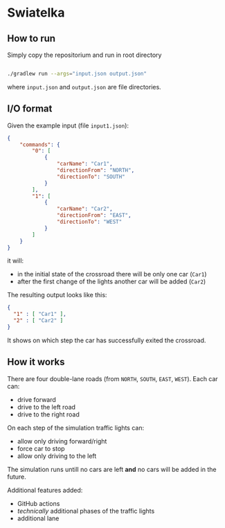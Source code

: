 # Swiatelka

## How to run

Simply copy the repositorium and run in root directory

```bash

./gradlew run --args="input.json output.json"
```
where `input.json` and `output.json` are file directories.


## I/O format

Given the example input (file `input1.json`):

```json
{
    "commands": {
        "0": [
            {
                "carName": "Car1",
                "directionFrom": "NORTH",
                "directionTo": "SOUTH"
            }
        ],
        "1": [
            {
                "carName": "Car2",
                "directionFrom": "EAST",
                "directionTo": "WEST"
            }
        ]
    }
}
```

it will:
- in the initial state of the crossroad there will be only one car (`Car1`)
- after the first change of the lights another car will be added (`Car2`)


The resulting output looks like this:
```json
{
  "1" : [ "Car1" ],
  "2" : [ "Car2" ]
}
```
It shows on which step the car has successfully exited the crossroad.


## How it works
There are four double-lane roads (from `NORTH`, `SOUTH`, `EAST`, `WEST`). Each car can:
- drive forward
- drive to the left road
- drive to the right road


On each step of the simulation traffic lights can:
- allow only driving forward/right
- force car to stop
- allow only driving to the left

The simulation runs untill no cars are left **and** no cars will be added in the future.

Additional features added:
 - GitHub actions
 - *technically* additional phases of the traffic lights
 - additional lane 
